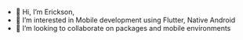 - 👋 Hi, I’m Erickson,
- 👀 I’m interested in Mobile development using Flutter, Native Android
- 💞️ I’m looking to collaborate on packages and mobile environments
<!---
EricksonMoura45/EricksonMoura45 is a ✨ special ✨ repository because its `README.md` (this file) appears on your GitHub profile.
You can click the Preview link to take a look at your changes.
--->
